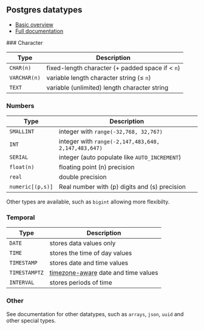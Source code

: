 ## Postgres datatypes

- [Basic overview](http://www.postgresqltutorial.com/postgresql-data-types/)
- [Full documentation](https://www.postgresql.org/docs/10/static/datatype.html)

### Character

| Type         | Description                                      |
| ------------ | ------------------------------------------------ |
| `CHAR(n)`    | fixed-length character (+ padded space if < `n`) |
| `VARCHAR(n)` | variable length character string (≤ `n`)         |
| `TEXT`       | variable (unlimited) length character string     |

### Numbers

| Type             | Description                                         |
| ---------------- | --------------------------------------------------- |
| `SMALLINT`       | integer with `range(-32,768, 32,767)`               |
| `INT`            | integer with `range(-2,147,483,648, 2,147,483,647)` |
| `SERIAL`         | integer (auto populate like `AUTO_INCREMENT`)       |
| `float(n)`       | floating point (n) precision                        |
| `real`           | double precision                                    |
| `numeric[(p,s)]` | Real number with (p) digits and (s) precision       |

Other types are available, such as `bigint` allowing more flexibilty.

### Temporal

| Type          | Description                                                                                    |
| ------------- | ---------------------------------------------------------------------------------------------- |
| `DATE`        | stores data values only                                                                        |
| `TIME`        | stores the time of day values                                                                  |
| `TIMESTAMP`   | stores date and time values                                                                    |
| `TIMESTAMPTZ` | <abbr title="shorthand for timestamp with timezone">timezone-aware</abbr> date and time values |
| `INTERVAL`    | stores periods of time                                                                         |

### Other

See documentation for other datatypes, such as `arrays`, `json`, `uuid` and other special types.
